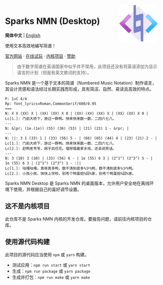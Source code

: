 <img src="./public/static/logo/logo.png" align="right" width="128" height="128"/>

# Sparks NMN (Desktop)

**简体中文** | [English](./README-en.md)

使用文本高效地编写简谱！

[官方网站](https://notation.sparkslab.art/) · [在线试玩](https://notation.sparkslab.art/playground/) · [内核项目](https://github.com/yezhiyi9670/sparks-nmn-dev) · [赞助](https://notation.sparkslab.art/donate/)

> 由于数字简谱在英语国家中似乎并不常用，此项目还没有将英语添加为显示语言的计划（但是有英文歌词的支持）。

Sparks NMN 是一个基于文本的简谱（Numbered Music Notation）制作语言，其设计灵感和语法经过长期实践而形成，具有简洁、自然、易读且高效的特点。

```plain
P: 1=C 4/4
Rp: font_lyrics=Roman,CommonSerif/600/0.95
===
N: X X (XX) X | (XX) (XX) X 0 | (XX) (XX) (XX) X | (XX) (XX) X 0 |
Lc[1.]: 门前大桥下，游过一群鸭。快来快来数一数，二四六七八。
---
N: &lpr; (1e.(1e)) (55) (36) (53) | (21) (23) 1 - &rpr; |
---
N: ||: 3 1 (33) 1 | (33) (56) 5 - | (66) (65) (44) 4 | (23) (21) 2 - |
Lc[1.]: 门前大桥下，游过一群鸭。快来快来数一数，二四六七八。
Lc[2.]: 赶鸭老爷爷，胡子白花花。唱呀唱着家乡戏，还会说笑话。
---
N: 3 (10) 3 (10) | (33) (56) 6 - | 1e (55) 6 3 | (2^1^) (2^3^) 5 - | 1e (55) 6 3 | (2^1^) (2^3^) 1 - :||
Lc[1.]: 咕嘎咕嘎，真呀真多鸭，数不清到底多%少%鸭，数不清到底多%少%鸭。
Lc[2.]: 小孩小孩，快快上学校，别考个鸭蛋抱%回%家，别考个鸭蛋抱%回%家。
```

Sparks NMN Desktop 是 Sparks NMN 的桌面版本，允许用户安全地在离线环境下使用，并根据自己的喜好调节设置。

## 这不是内核项目

此仓库不是 Sparks NMN 内核的开发仓库。要报告问题，请前往内核项目的仓库。

## 使用源代码构建

此项目的源代码应当使用 `npm` 或 `yarn` 构建。

- 测试应用：`npm run start` 或 `yarn start`
- 生成：`npm run package` 或 `yarn package`
- 生成并打包：`npm run make` 或 `yarn make`

